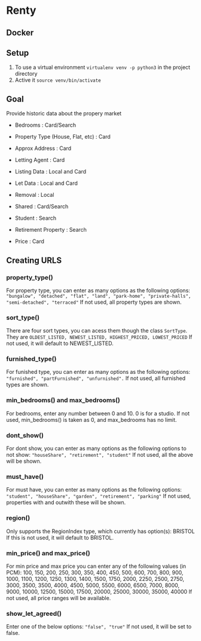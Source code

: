 # Renty 

## Docker




## Setup 

1. To use a virtual environment `virtualenv venv -p python3` in the project directory
2. Active it `source venv/bin/activate`

## Goal
Provide historic data about the propery market 

- Bedrooms : Card/Search
- Property Type (House, Flat, etc) : Card
- Approx Address : Card
- Letting Agent : Card
- Listing Data : Local and Card
- Let Data : Local and Card
- Removal : Local

- Shared : Card/Search
- Student : Search
- Retirement Property : Search

- Price : Card

## Creating URLS

### property_type()

For property type, you can enter as many options as the following options:
`"bungalow", "detached", "flat", "land", "park-home", "private-halls", "semi-detached", "terraced"`
If not used, all property types are shown. 

### sort_type()

There are four sort types, you can acess them though the class `SortType`. They are
`OLDEST_LISTED, NEWEST_LISTED, HIGHEST_PRICED, LOWEST_PRICED`
If not used, it will default to NEWEST_LISTED.

### furnished_type()

For funished type, you can enter as many options as the following options:
`"furnished", "partFurnished", "unfurnished".`
If not used, all furnished types are shown.

### min_bedrooms() and max_bedrooms()

For bedrooms, enter any number between 0 and 10. 0 is for a studio.
If not used, min_bedrooms() is taken as 0, and max_bedrooms has no limit. 

### dont_show()

For dont show, you can enter as many options as the following options to not show:
`"houseShare", "retirement", "student"`
If not used, all the above will be shown.

### must_have()

For must have, you can enter as many options as the following options:
`"student", "houseShare", "garden", "retirement", "parking"`
If not used, properties with and outwith these will be shown. 

### region()

Only supports the RegionIndex type, which currently has option(s):
BRISTOL
If this is not used, it will default to BRISTOL.

### min_price() and max_price()

For min price and max price you can enter any of the following values (in PCM):
100, 150, 200, 250, 300, 350, 400, 450, 500, 600, 700, 800, 900, 1000, 1100, 1200, 1250, 1300, 1400, 1500, 1750, 2000, 2250, 2500, 2750, 3000, 3500, 3500, 4000, 4500, 5000, 5500, 6000, 6500, 7000, 8000, 9000, 10000, 12500, 15000, 17500, 20000, 25000, 30000, 35000, 40000
If not used, all price ranges will be available. 

### show_let_agreed()

Enter one of the below options: 
`"false", "true"`
If not used, it will be set to false.